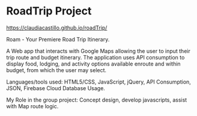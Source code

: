 # RoadTrip Project

https://claudiacastillo.github.io/roadTrip/

Roam - Your Premiere Road Trip Itinerary.

A Web app that interacts with Google Maps allowing the user to input their trip route and budget itinerary. The application uses API consumption to display food, lodging, and activity options available enroute and within budget, from which the user may select.

Languages/tools used: HTML5/CSS, JavaScript, jQuery, API Consumption, JSON, Firebase Cloud Database Usage.

My Role in the group project: Concept design, develop javascripts, assist with Map route logic.
